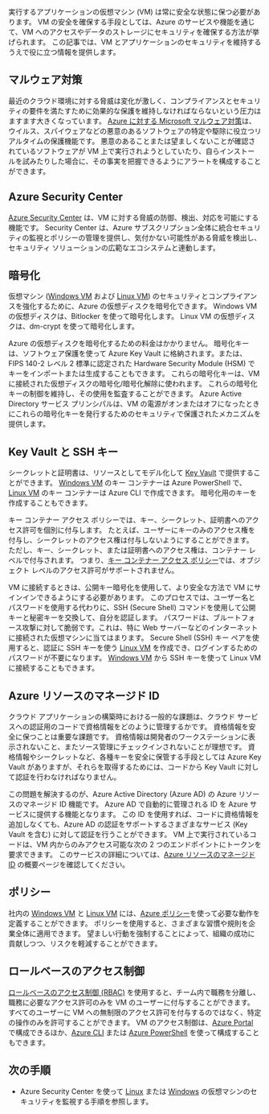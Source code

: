 実行するアプリケーションの仮想マシン (VM) は常に安全な状態に保つ必要があります。 VM の安全を確保する手段としては、Azure のサービスや機能を通じて、VM へのアクセスやデータのストレージにセキュリティを確保する方法が挙げられます。 この記事では、VM とアプリケーションのセキュリティを維持するうえで役に立つ情報を提供します。

## <a name="antimalware"></a>マルウェア対策

最近のクラウド環境に対する脅威は変化が激しく、コンプライアンスとセキュリティの要件を満たすために効果的な保護を維持しなければならないという圧力はますます大きくなっています。 [Azure に対する Microsoft マルウェア対策](../articles/security/azure-security-antimalware.md)は、ウイルス、スパイウェアなどの悪意のあるソフトウェアの特定や駆除に役立つリアルタイムの保護機能です。 悪意のあることまたは望ましくないことが確認されているソフトウェアが VM 上で実行されようとしていたり、自らインストールを試みたりした場合に、その事実を把握できるようにアラートを構成することができます。

## <a name="azure-security-center"></a>Azure Security Center

[Azure Security Center](../articles/security-center/security-center-intro.md) は、VM に対する脅威の防御、検出、対応を可能にする機能です。 Security Center は、Azure サブスクリプション全体に統合セキュリティの監視とポリシーの管理を提供し、気付かない可能性がある脅威を検出し、セキュリティ ソリューションの広範なエコシステムと連動します。

## <a name="encryption"></a>暗号化

仮想マシン ([Windows VM](../articles/virtual-machines/windows/encrypt-disks.md) および [Linux VM](../articles/virtual-machines/linux/encrypt-disks.md)) のセキュリティとコンプライアンスを強化するために、Azure の仮想ディスクを暗号化できます。 Windows VM の仮想ディスクは、Bitlocker を使って暗号化します。 Linux VM の仮想ディスクは、dm-crypt を使って暗号化します。 

Azure の仮想ディスクを暗号化するための料金はかかりません。 暗号化キーは、ソフトウェア保護を使って Azure Key Vault に格納されます。または、FIPS 140-2 レベル 2 標準に認定された Hardware Security Module (HSM) でキーをインポートまたは生成することもできます。 これらの暗号化キーは、VM に接続された仮想ディスクの暗号化/暗号化解除に使われます。 これらの暗号化キーの制御を維持し、その使用を監査することができます。 Azure Active Directory サービス プリンシパルは、VM の電源がオンまたはオフになったときにこれらの暗号化キーを発行するためのセキュリティで保護されたメカニズムを提供します。

## <a name="key-vault-and-ssh-keys"></a>Key Vault と SSH キー

シークレットと証明書は、リソースとしてモデル化して [Key Vault](../articles/key-vault/key-vault-whatis.md) で提供することができます。 [Windows VM](../articles/virtual-machines/windows/key-vault-setup.md) のキー コンテナーは Azure PowerShell で、[Linux VM](../articles/virtual-machines/linux/key-vault-setup.md) のキー コンテナーは Azure CLI で作成できます。 暗号化用のキーを作成することもできます。

キー コンテナー アクセス ポリシーでは、キー、シークレット、証明書へのアクセス許可を個別に付与します。 たとえば、ユーザーにキーのみのアクセス権を付与し、シークレットのアクセス権は付与しないようにすることができます。 ただし、キー、シークレット、または証明書へのアクセス権は、コンテナー レベルで付与されます。 つまり、[キー コンテナー アクセス ポリシー](../articles/key-vault/key-vault-secure-your-key-vault.md)では、オブジェクト レベルのアクセス許可がサポートされません。

VM に接続するときは、公開キー暗号化を使用して、より安全な方法で VM にサインインできるようにする必要があります。 このプロセスでは、ユーザー名とパスワードを使用する代わりに、SSH (Secure Shell) コマンドを使用して公開キーと秘密キーを交換して、自分を認証します。 パスワードは、ブルートフォース攻撃に対して脆弱です。これは、特に Web サーバーなどのインターネットに接続された仮想マシンに当てはまります。 Secure Shell (SSH) キー ペアを使用すると、認証に SSH キーを使う [Linux VM](../articles/virtual-machines/linux/mac-create-ssh-keys.md) を作成でき、ログインするためのパスワードが不要になります。 [Windows VM](../articles/virtual-machines/linux/ssh-from-windows.md) から SSH キーを使って Linux VM に接続することもできます。

## <a name="managed-identities-for-azure-resources"></a>Azure リソースのマネージド ID

クラウド アプリケーションの構築時における一般的な課題は、クラウド サービスへの認証用のコードで資格情報をどのように管理するかです。 資格情報を安全に保つことは重要な課題です。 資格情報は開発者のワークステーションに表示されないこと、またソース管理にチェックインされないことが理想です。 資格情報やシークレットなど、各種キーを安全に保管する手段としては Azure Key Vault がありますが、それらを取得するためには、コードから Key Vault に対して認証を行わなければなりません。 

この問題を解決するのが、Azure Active Directory (Azure AD) の Azure リソースのマネージド ID 機能です。 Azure AD で自動的に管理される ID を Azure サービスに提供する機能となります。 この ID を使用すれば、コードに資格情報を追加しなくても、Azure AD の認証をサポートするさまざまなサービス (Key Vault を含む) に対して認証を行うことができます。  VM 上で実行されているコードは、VM 内からのみアクセス可能な次の 2 つのエンドポイントにトークンを要求できます。 このサービスの詳細については、[Azure リソースのマネージド ID](../articles/active-directory/managed-identities-azure-resources/overview.md) の概要ページを確認してください。   

## <a name="policies"></a>ポリシー

社内の [Windows VM](../articles/virtual-machines/windows/policy.md) と [Linux VM](../articles/virtual-machines/linux/policy.md) には、[Azure ポリシー](../articles/azure-policy/azure-policy-introduction.md)を使って必要な動作を定義することができます。 ポリシーを使用すると、さまざまな習慣や規則を企業全体に適用できます。 望ましい行動を強制することによって、組織の成功に貢献しつつ、リスクを軽減することができます。

## <a name="role-based-access-control"></a>ロールベースのアクセス制御

[ロールベースのアクセス制御 (RBAC)](../articles/role-based-access-control/overview.md) を使用すると、チーム内で職務を分離し、職務に必要なアクセス許可のみを VM のユーザーに付与することができます。 すべてのユーザーに VM への無制限のアクセス許可を付与するのではなく、特定の操作のみを許可することができます。 VM のアクセス制御は、[Azure Portal](../articles/role-based-access-control/role-assignments-portal.md) で構成できるほか、[Azure CLI](https://docs.microsoft.com/cli/azure/role) または [Azure PowerShell](../articles/role-based-access-control/role-assignments-powershell.md) を使って構成することもできます。


## <a name="next-steps"></a>次の手順
- Azure Security Center を使って [Linux](../articles/virtual-machines/linux/tutorial-azure-security.md) または [Windows](../articles/virtual-machines/windows/tutorial-azure-security.md) の仮想マシンのセキュリティを監視する手順を参照します。